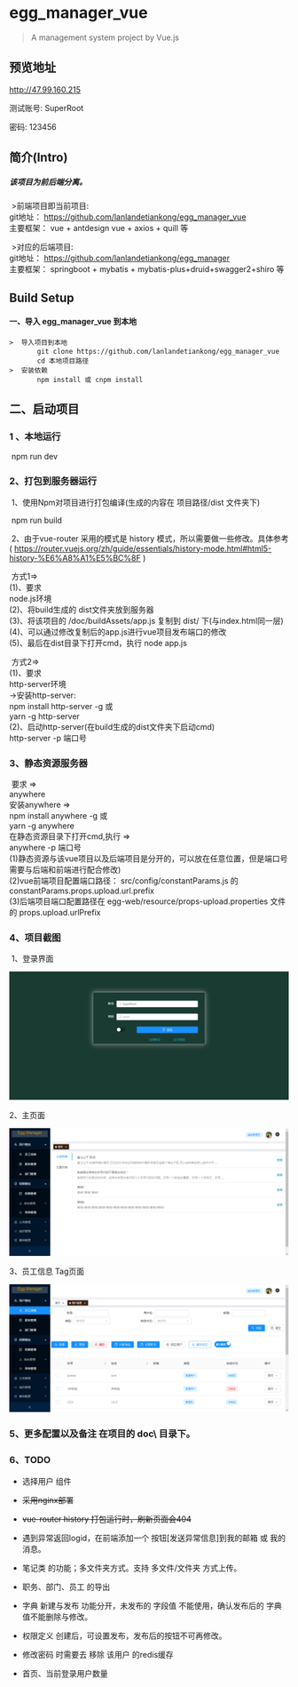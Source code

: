 # egg_manager_vue

> A management system project by Vue.js 



## 预览地址

http://47.99.160.215 

测试账号: SuperRoot

密码: 123456

## 简介(Intro)

##### 该项目为前后端分离。
​	>前端项目即当前项目:  
​    		git地址： https://github.com/lanlandetiankong/egg_manager_vue  
​    		主要框架： vue + antdesign vue + axios + quill  等    

​	>对应的后端项目:  
​    		git地址： https://github.com/lanlandetiankong/egg_manager  
​    		主要框架： springboot + mybatis + mybatis-plus+druid+swagger2+shiro 等  
## Build Setup

#### 一、导入 egg_manager_vue 到本地

	>​	导入项目到本地
	​		git clone https://github.com/lanlandetiankong/egg_manager_vue 
	​		cd 本地项目路径
	>​	安装依赖
	​		npm install 或 cnpm install

## 二、启动项目

### 1 、本地运行

​	npm run dev  

### 2、打包到服务器运行

​	1、使用Npm对项目进行打包编译(生成的内容在 项目路径/dist 文件夹下)

​		npm run build

​	2、由于vue-router 采用的模式是 history 模式，所以需要做一些修改。具体参考( https://router.vuejs.org/zh/guide/essentials/history-mode.html#html5-history-%E6%A8%A1%E5%BC%8F )

​			方式1=>  
​    			(1)、要求  
​    				node.js环境  
​    			(2)、将build生成的 dist文件夹放到服务器  
​    			(3)、将该项目的 /doc/buildAssets/app.js 复制到 dist/ 下(与index.html同一层)  
​    			(4)、可以通过修改复制后的app.js进行vue项目发布端口的修改  
​    			(5)、最后在dist目录下打开cmd，执行    node app.js

​			方式2=>  
​    			(1)、要求  
​    				http-server环境  
​    				  ->安装http-server:  
​        				npm install http-server -g  或  
​        				yarn -g http-server  
​    			(2)、启动http-server(在build生成的dist文件夹下启动cmd)  
​              		http-server -p 端口号

### 3、静态资源服务器
​			要求 =>  
​    				anywhere  
​    		安装anywhere =>  
​            		npm install anywhere -g  或  
​            		yarn -g anywhere  
​    		在静态资源目录下打开cmd,执行 =>  
​        			anywhere -p 端口号  
​        			(1)静态资源与该vue项目以及后端项目是分开的，可以放在任意位置，但是端口号需要与后端和前端进行配合修改)  
​        			(2)vue前端项目配置端口路径： src/config/constantParams.js 的  constantParams.props.upload.url.prefix  
​        			(3)后端项目端口配置路径在 egg-web/resource/props-upload.properties 文件的 props.upload.urlPrefix  

### 4、项目截图

​	1、登录界面  

![images](https://github.com/lanlandetiankong/egg_manager_vue/blob/master/md_images/image-20200307215347922.png)

2、主页面  

![image](https://github.com/lanlandetiankong/egg_manager_vue/blob/master/md_images/image-20200307215508375.png)

3、员工信息 Tag页面  

![image](https://github.com/lanlandetiankong/egg_manager_vue/blob/master/md_images/image-20200307215552430.png)

### 5、更多配置以及备注 在项目的 doc\ 目录下。



### 6、TODO

- 选择用户 组件
- ~~采用nginx部署~~
- ~~vue-router history 打包运行时，刷新页面会404~~
- 遇到异常返回logid，在前端添加一个  按钮[发送异常信息]到我的邮箱 或 我的消息。
- 笔记类 的功能；多文件夹方式。支持 多文件/文件夹 方式上传。
- 职务、部门、员工 的导出
- 字典 新建与发布 功能分开，未发布的 字段值 不能使用，确认发布后的 字典值不能删除与修改。  
- 权限定义 创建后，可设置发布，发布后的按钮不可再修改。

- 修改密码 时需要去 移除 该用户 的redis缓存
- 首页、当前登录用户数量
